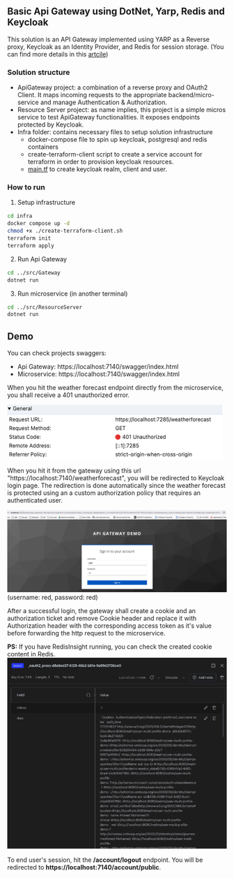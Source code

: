 ## Basic Api Gateway using DotNet, Yarp, Redis and Keycloak

This solution is an API Gateway implemented using YARP as a Reverse proxy, Keycloak as an Identity Provider, and Redis for session storage.
(You can find more details in this [artcile](https://medium.com/@ahmedmohamedelahmar/implement-api-gateway-with-token-handler-pattern-using-net-redis-and-keycloak-38250bfbd733))

### Solution structure

- ApiGateway project: a combination of a reverse proxy and OAuth2 Client. It maps incoming requests to the appropriate backend/micro-service and manage Authentication & Authorization.
- Resource Server project: as name implies, this project is a simple micros service to test  ApiGateway functionalities. It exposes endpoints protected by Keycloak.
- Infra folder: contains necessary files to setup solution infrastructure
    - docker-compose file to spin up keycloak, postgresql and redis containers
    - create-terraform-client script to create a service account for terraform in order to provision keycloak resources.
    - [main.tf](http://main.tf) to create keycloak realm, client and user.

### How to run
1. Setup infrastructure
  ```bash
  cd infra
  docker compose up -d
  chmod +x ./create-terraform-client.sh
  terraform init
  terraform apply
  ```
2. Run Api Gateway
  ```bash
  cd ../src/Gateway
  dotnet run
  ```
3. Run microservice (in another terminal)
  ```bash
  cd ../src/ResourceServer
  dotnet run
  ```
## Demo
You can check projects swaggers:
* Api Gateway: https://localhost:7140/swagger/index.html 
* Microservice: https://localhost:7140/swagger/index.html

When you hit the weather forecast endpoint directly from the microservice, you shall receive
a 401 unauthorized error.

![](images/weatherforecast-unauthorized.png)

When you hit it from the gateway using this url "https://localhost:7140/weatherforecast", you will be redirected
to Keycloak login page. The redirection is done automatically since the weather forecast is 
protected using an a custom authorization policy that requires an authenticated user.

![](images/login-page.png)
(username: red, password: red)

After a successful login, the gateway shall create a cookie and an authorization ticket and remove Cookie header and replace it
with Authorization header with the corresponding access token as it's value before forwarding the http request
to the microservice.

**PS:** If you have RedisInsight running, you can check the created cookie content in Redis.
![](images/redis-cookie.png)

To end user's session, hit the **/account/logout** endpoint. You will be redirected to **https://localhost:7140/account/public**.
